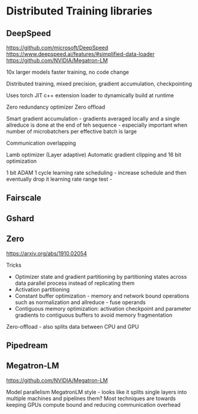 # Distributed Training libraries

## DeepSpeed
https://github.com/microsoft/DeepSpeed
https://www.deepspeed.ai/features/#simplified-data-loader
https://github.com/NVIDIA/Megatron-LM

10x larger models faster training, no code change

Distributed training, mixed precision, gradient accumulation, checkpointing

Uses torch JIT c++ extension loader to dynamically build at runtime

Zero redundancy optimizer
Zero offload

Smart gradient accumulation - gradients averaged locally and a single allreduce is done at the end of teh sequence - especially important when number of microbatchers per effective batch is large

Communication overlapping

Lamb optimizer (Layer adaptive)
Automatic gradient clipping and 16 bit optimization

1 bit ADAM
1 cycle learning rate scheduling - increase schedule and then eventually drop it
learning rate range test -

## Fairscale

## Gshard

## Zero
https://arxiv.org/abs/1910.02054

Tricks
* Optimizer state and gradient partitioning by partitioning states across data parallel process instead of replicating them
* Activation partitioning 
* Constant buffer optimization - memory and network bound operations such as normalization and allreduce - fuse operands
* Contiguous memory optimization: activation checkpoint and parameter gradients to contiguous buffers to avoid memory fragmentation

Zero-offload - also splits data between CPU and GPU

## Pipedream

## Megatron-LM
https://github.com/NVIDIA/Megatron-LM

Model parallelism MegatronLM style - looks like it splits single layers into multiple machines and pipelines them? Most techniques are towards keeping GPUs compute bound and reducing communication overhead